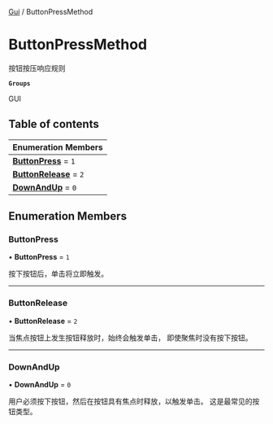 [Gui](../groups/Gui.Gui.md) / ButtonPressMethod

# ButtonPressMethod <Badge type="tip" text="Enumeration" /> <Score text="ButtonPressMethod" />

按钮按压响应规则

**`Groups`**

GUI

## Table of contents

| Enumeration Members |
| :-----|
| **[ButtonPress](UI.ButtonPressMethod.md#buttonpress)** = ``1`` <br> |
| **[ButtonRelease](UI.ButtonPressMethod.md#buttonrelease)** = ``2`` <br> |
| **[DownAndUp](UI.ButtonPressMethod.md#downandup)** = ``0`` <br> |

## Enumeration Members

### ButtonPress <Score text="ButtonPress" /> 

• **ButtonPress** = ``1``

按下按钮后，单击将立即触发。

___

### ButtonRelease <Score text="ButtonRelease" /> 

• **ButtonRelease** = ``2``

当焦点按钮上发生按钮释放时，始终会触发单击，
即使聚焦时没有按下按钮。

___

### DownAndUp <Score text="DownAndUp" /> 

• **DownAndUp** = ``0``

用户必须按下按钮，然后在按钮具有焦点时释放，以触发单击。
这是最常见的按钮类型。
